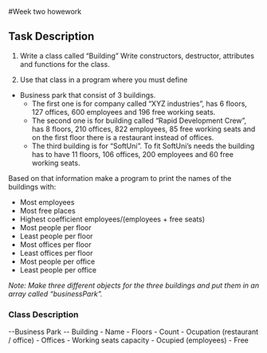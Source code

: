 #Week two howework

## Task Description

1.  Write a class called “Building”  Write constructors, destructor, attributes and functions for the class.

2. Use that class in a program where you must define
  * Business park that consist of 3 buildings.
    * The first one is for company called “XYZ industries”, has 6 floors, 127 offices, 600 employees and 196 free working seats.
    * The second one is for building called “Rapid Development Crew”, has 8 floors, 210 offices, 822 employees, 85 free working seats and on the first floor there is a restaurant instead of offices.
    * The third building is for “SoftUni”. To fit SoftUni’s needs the building has to have 11 floors, 106 offices, 200 employees and 60 free working seats.

Based on that information make a program to print the names of the buildings with:
- Most employees
- Most free places
- Highest coefficient employees/(employees + free seats)
- Most people per floor
- Least people per floor
- Most offices per floor
- Least offices per floor
- Most people per office
- Least people per office

_Note: Make three different objects for the three buildings and put them in an array called “businessPark”._

### Class Description

--Business Park
  -- Building
    - Name
    - Floors
      - Count
      - Ocupation (restaurant / office)
    - Offices
    - Working seats capacity
      - Ocupied (employees)
      - Free

